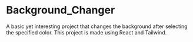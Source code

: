 # Background_Changer
  A basic yet interesting project that changes the background after selecting the specified color.
This project is made using React and Tailwind.
